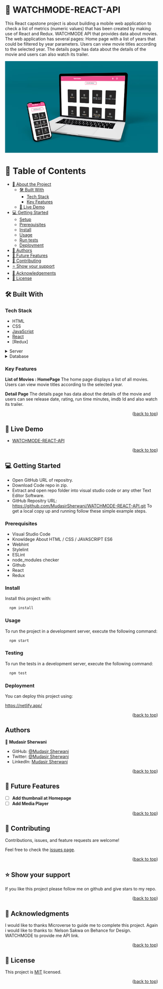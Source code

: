 <a name="readme-top"></a>
# 📖 WATCHMODE-REACT-API <a name="about-project"></a>

This React capstone project is about building a mobile web application to check a list of metrics (numeric values) that has been created by making use of React and Redux.
WATCHMODE API that provides data about movies.
The web application has several pages:
Home page with a list of years that could be filtered by year parameters. Users can view movie titles according to the selected year.
The details page has data about the details of the movie and users can also watch its trailer.

<img src="https://github.com/MudasirSherwani/WATCHMODE-REACT-API/blob/Development/src/images/watchmode-mockup.jpg" raw=true alt="Website Mockup" style="margin-right: 10px;"/>


# 📗 Table of Contents

- [📖 About the Project](#about-project)
  - [🛠 Built With](#built-with)
    - [Tech Stack](#tech-stack)
    - [Key Features](#key-features)
  - [🚀 Live Demo](#live-demo)
- [💻 Getting Started](#getting-started)
  - [Setup](#setup)
  - [Prerequisites](#prerequisites)
  - [Install](#install)
  - [Usage](#usage)
  - [Run tests](#run-tests)
  - [Deployment](#triangular_flag_on_post-deployment)
- [👥 Authors](#authors)
- [🔭 Future Features](#future-features)
- [🤝 Contributing](#contributing)
- [⭐️ Show your support](#support)
- [🙏 Acknowledgements](#acknowledgements)
- [📝 License](#license)


## 🛠 Built With <a name="built-with"></a>

### Tech Stack <a name="tech-stack"></a>
- HTML
- CSS
- [JavaScript](https://developer.mozilla.org/en-US/docs/Web/JavaScript)
- [React](https://github.com/microverseinc/curriculum-javascript/blob/main/todo-list/lessons/webpack_v1_1.md)
- [Redux]
<details>
  <summary>Server</summary>
  <ul>
    <li><a href="https://netlify.app/">Netlify</a></li>
  </ul>
</details>

<details>
<summary>Database</summary>
  <ul>
    <li><a>watchmode API </a></li>
  </ul>
</details>

### Key Features <a name="key-features"></a>

**List of Movies : HomePage**
The home page displays a list of all movies. Users can view movie titles according to the selected year.

**Detail Page**
The details page has data about the details of the movie and users can see release date, rating, run time minutes, imdb Id and also watch its trailer.


<p align="right">(<a href="#readme-top">back to top</a>)</p>


## 🚀 Live Demo <a name="live-demo"></a>

- [WATCHMODE-REACT-API](https://development--watchmode-react.netlify.app/)

<p align="right">(<a href="#readme-top">back to top</a>)</p>


## 💻 Getting Started <a name="getting-started"></a>

- Open GitHub URL of repositry.
- Download Code repo in zip.
- Extract and open repo folder into visual studio code or any other Text Editor Software.
- GitHub Repositry URL: https://github.com/MudasirSherwani/WATCHMODE-REACT-API.git
  To get a local copy up and running follow these simple example steps.


### Prerequisites
- Visual Studio Code
- Knowldege About HTML / CSS / JAVASCRIPT ES6
- Webhint
- Stylelint
- ESLint
- node_modules checker
- Github
- React
- Redux

### Install

Install this project with:

```sh
  npm install
```


### Usage

To run the project in a development server, execute the following command:

```sh
  npm start
```

### Testing

To run the tests in a development server, execute the following command:

```sh
  npm test
```

### Deployment

You can deploy this project using:

https://netlify.app/

<p align="right">(<a href="#readme-top">back to top</a>)</p>


## Authors

👤 **Mudasir Sherwani**

- GitHub: [@Mudasir Sherwani](https://github.com/MudasirSherwani)
- Twitter: [@Mudasir Sherwani](https://twitter.com/mudasirsherwani)
- LinkedIn: [Mudasir Sherwani](https://www.linkedin.com/in/mudasir-sherwani/)



<p align="right">(<a href="#readme-top">back to top</a>)</p>


## 🔭 Future Features <a name="future-features"></a>


- [ ] **Add thumbnail at Homepage**
- [ ] **Add Media Player**

<p align="right">(<a href="#readme-top">back to top</a>)</p>

## 🤝 Contributing <a name="contributing"></a>

Contributions, issues, and feature requests are welcome!

Feel free to check the [issues page](https://github.com/MudasirSherwani/WATCHMODE-REACT-API/issues).

<p align="right">(<a href="#readme-top">back to top</a>)</p>


## ⭐️ Show your support <a name="support"></a>

If you like this project please follow me on github and give stars to my repo.

<p align="right">(<a href="#readme-top">back to top</a>)</p>


## 🙏 Acknowledgments <a name="acknowledgements"></a>


I would like to thanks Microverse to guide me to complete this project.
Again i would like to thanks to:
Nelson Sakwa on Behance for Design.
WATCHMODE to provide me API link.

<p align="right">(<a href="#readme-top">back to top</a>)</p>


## 📝 License <a name="license"></a>

This project is [MIT](https://github.com/MudasirSherwani/WATCHMODE-REACT-API/blob/Development/LICENSE.md) licensed.
 

<p align="right">(<a href="#readme-top">back to top</a>)</p>
